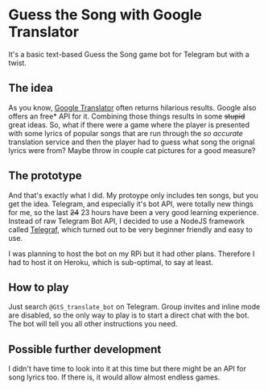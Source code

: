 # Guess the Song with Google Translator

It's a basic text-based Guess the Song game bot for Telegram but with a twist.

## The idea
As you know, [Google Translator](https://translate.google.fi/) often returns hilarious results. Google also offers an free* API for it. Combining those things results in some ~~stupid~~ great ideas. So, what if there were a game where the player is presented with some lyrics of popular songs that are run through the _so accurate_ translation service and then the player had to guess what song the orignal lyrics were from? Maybe throw in couple cat pictures for a good measure?

## The prototype
And that's exactly what I did. My protoype only includes ten songs, but you get the idea. Telegram, and especially it's bot API, were totally new things for me, so the last ~~24~~ 23 hours have been a very good learning experience. Instead of raw Telegram Bot API, I decided to use a NodeJS framework called [Telegraf](https://telegraf.js.org/), which turned out to be very beginner friendly and easy to use.

I was planning to host the bot on my RPi but it had other plans. Therefore I had to host it on Heroku, which is sub-optimal, to say at least.

## How to play
Just search `@GtS_translate_bot` on Telegram. Group invites and inline mode are disabled, so the only way to play is to start a direct chat with the bot. The bot will tell you all other instructions you need.

## Possible further development
I didn't have time to look into it at this time but there might be an API for song lyrics too. If there is, it would allow almost endless games.
